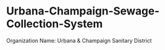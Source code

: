 # Urbana-Champaign-Sewage-Collection-System
Organization  Name:  Urbana  &amp;  Champaign  Sanitary  District 
